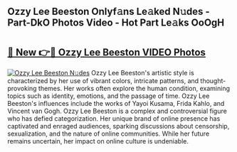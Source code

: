 ## Ozzy Lee Beeston Onlyf𝚊ns Le𝚊ked N𝚞des - Part-DkO Photos Video - Hot Part Le𝚊ks OoOgH

# <h2><a href="http://ab18831.deff.icu/?id=Ozzy+Lee+Beeston">🔗 New 👉🔴 Ozzy Lee Beeston VIDEO Photos</a></h2>

[![Ozzy Lee Beeston N𝚞des](https://i.imgur.com/rIISA9y.gif)](http://ab18831.deff.icu/?id=Ozzy+Lee+Beeston)
Ozzy Lee Beeston's artistic style is characterized by her use of vibrant colors, intricate patterns, and thought-provoking themes. Her works often explore the human condition, examining topics such as identity, emotions, and the passage of time. Ozzy Lee Beeston's influences include the works of Yayoi Kusama, Frida Kahlo, and Vincent van Gogh. Ozzy Lee Beeston is a complex and controversial figure who has defied categorization. Her unique brand of online presence has captivated and enraged audiences, sparking discussions about censorship, sexualization, and the nature of online communities. While her future remains uncertain, her impact on online culture is undeniable.

